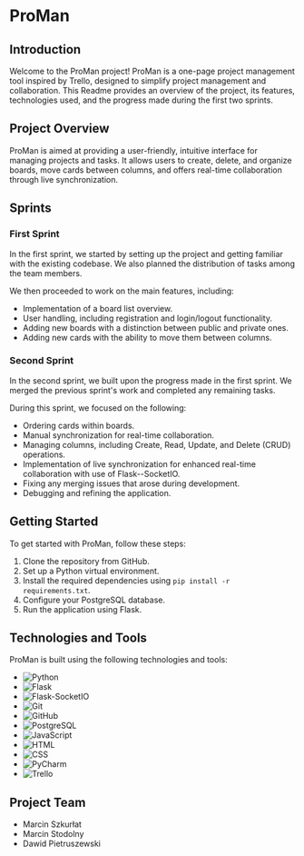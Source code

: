 # ProMan

## Introduction

Welcome to the ProMan project! ProMan is a one-page project management tool inspired by Trello, designed to simplify project management and collaboration. This Readme provides an overview of the project, its features, technologies used, and the progress made during the first two sprints.

## Project Overview

ProMan is aimed at providing a user-friendly, intuitive interface for managing projects and tasks. It allows users to create, delete, and organize boards, move cards between columns, and offers real-time collaboration through live synchronization.

## Sprints

### First Sprint

In the first sprint, we started by setting up the project and getting familiar with the existing codebase. We also planned the distribution of tasks among the team members.

We then proceeded to work on the main features, including:

- Implementation of a board list overview.
- User handling, including registration and login/logout functionality.
- Adding new boards with a distinction between public and private ones.
- Adding new cards with the ability to move them between columns.

### Second Sprint

In the second sprint, we built upon the progress made in the first sprint. We merged the previous sprint's work and completed any remaining tasks.

During this sprint, we focused on the following:

- Ordering cards within boards.
- Manual synchronization for real-time collaboration.
- Managing columns, including Create, Read, Update, and Delete (CRUD) operations.
- Implementation of live synchronization for enhanced real-time collaboration with use of Flask--SocketIO.
- Fixing any merging issues that arose during development.
- Debugging and refining the application.

## Getting Started

To get started with ProMan, follow these steps:

1. Clone the repository from GitHub.
2. Set up a Python virtual environment.
3. Install the required dependencies using `pip install -r requirements.txt`.
4. Configure your PostgreSQL database.
5. Run the application using Flask.

## Technologies and Tools

ProMan is built using the following technologies and tools:

- ![Python](https://img.shields.io/badge/Python-3776AB?style=for-the-badge&logo=python&logoColor=white)
- ![Flask](https://img.shields.io/badge/Flask-000000?style=for-the-badge&logo=flask&logoColor=white)
- ![Flask-SocketIO](https://img.shields.io/badge/Flask--SocketIO-000000?style=for-the-badge&logo=socket.io&logoColor=white) 
- ![Git](https://img.shields.io/badge/Git-F05032?style=for-the-badge&logo=git&logoColor=white) 
- ![GitHub](https://img.shields.io/badge/GitHub-181717?style=for-the-badge&logo=github&logoColor=white) 
- ![PostgreSQL](https://img.shields.io/badge/PostgreSQL-336791?style=for-the-badge&logo=postgresql&logoColor=white) 
- ![JavaScript](https://img.shields.io/badge/JavaScript-F7DF1E?style=for-the-badge&logo=javascript&logoColor=black) 
- ![HTML](https://img.shields.io/badge/HTML-E34F26?style=for-the-badge&logo=html5&logoColor=white) 
- ![CSS](https://img.shields.io/badge/CSS-1572B6?style=for-the-badge&logo=css3&logoColor=white) 
- ![PyCharm](https://img.shields.io/badge/PyCharm-000000?style=for-the-badge&logo=pycharm&logoColor=white) 
- ![Trello](https://img.shields.io/badge/Trello-0079BF?style=for-the-badge&logo=trello&logoColor=white) 

## Project Team

- Marcin Szkurłat
- Marcin Stodolny
- Dawid Pietruszewski
